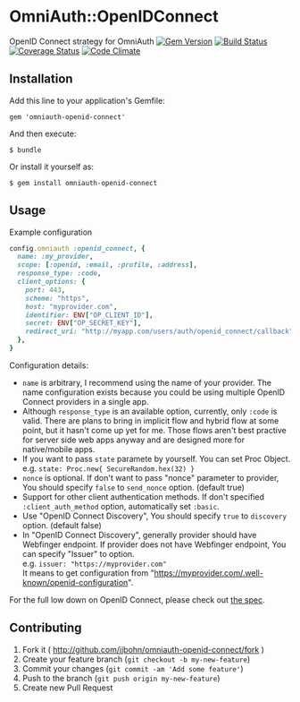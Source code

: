 # OmniAuth::OpenIDConnect

OpenID Connect strategy for OmniAuth
[![Gem Version](https://badge.fury.io/rb/omniauth-openid-connect.png)](http://badge.fury.io/rb/omniauth-openid-connect)
[![Build Status](https://travis-ci.org/jjbohn/omniauth-openid-connect.png?branch=master)](https://travis-ci.org/jjbohn/omniauth-openid-connect)
[![Coverage Status](https://coveralls.io/repos/jjbohn/omniauth-openid-connect/badge.png?branch=master)](https://coveralls.io/r/jjbohn/omniauth-openid-connect?branch=master)
[![Code Climate](https://codeclimate.com/github/jjbohn/omniauth-openid-connect.png)](https://codeclimate.com/github/jjbohn/omniauth-openid-connect)

## Installation

Add this line to your application's Gemfile:

    gem 'omniauth-openid-connect'

And then execute:

    $ bundle

Or install it yourself as:

    $ gem install omniauth-openid-connect

## Usage

Example configuration
```ruby
config.omniauth :openid_connect, {
  name: :my_provider,
  scope: [:openid, :email, :profile, :address],
  response_type: :code,
  client_options: {
    port: 443,
    scheme: "https",
    host: "myprovider.com",
    identifier: ENV["OP_CLIENT_ID"],
    secret: ENV["OP_SECRET_KEY"],
    redirect_uri: "http://myapp.com/users/auth/openid_connect/callback",
  },
}
```

Configuration details:
  * `name` is arbitrary, I recommend using the name of your provider. The name
  configuration exists because you could be using multiple OpenID Connect
  providers in a single app.
  * Although `response_type` is an available option, currently, only `:code`
  is valid. There are plans to bring in implicit flow and hybrid flow at some
  point, but it hasn't come up yet for me. Those flows aren't best practive for
  server side web apps anyway and are designed more for native/mobile apps.
  * If you want to pass `state` paramete by yourself. You can set Proc Object.  
  e.g. `state: Proc.new{ SecureRandom.hex(32) }`
  * `nonce` is optional. If don't want to pass "nonce" parameter to provider, You should specify
  `false` to `send_nonce` option. (default true)
  * Support for other client authentication methods. If don't specified
  `:client_auth_method` option, automatically set `:basic`.
  * Use "OpenID Connect Discovery", You should specify `true` to `discovery` option. (default false)
  * In "OpenID Connect Discovery", generally provider should have Webfinger endpoint.
  If provider does not have Webfinger endpoint, You can specify "Issuer" to option.  
  e.g. `issuer: "https://myprovider.com"`  
  It means to get configuration from "https://myprovider.com/.well-known/openid-configuration".

For the full low down on OpenID Connect, please check out
[the spec](http://openid.net/specs/openid-connect-core-1_0.html).

## Contributing

1. Fork it ( http://github.com/jjbohn/omniauth-openid-connect/fork )
2. Create your feature branch (`git checkout -b my-new-feature`)
3. Commit your changes (`git commit -am 'Add some feature'`)
4. Push to the branch (`git push origin my-new-feature`)
5. Create new Pull Request
